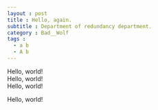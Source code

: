 ```yaml
---
layout : post
title : Hello, again.
subtitle : Department of redundancy department.
category : Bad__Wolf
tags :
  - a b
  - A b
---
```


Hello, world!  
Hello, world!  
Hello, world!  

Hello, world!  
